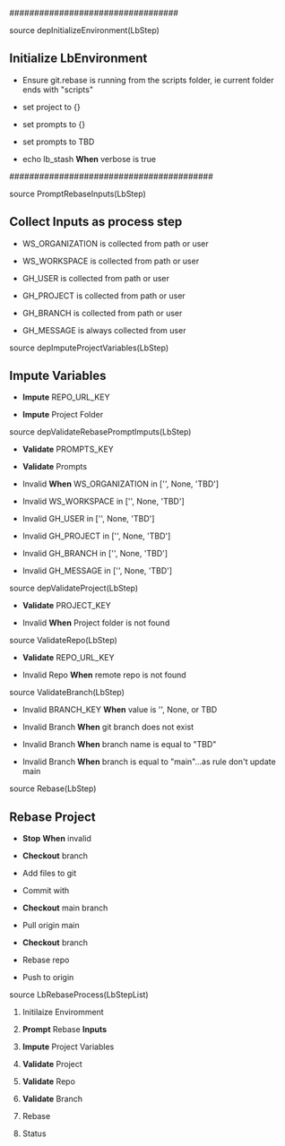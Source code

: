 ##################################


source depInitializeEnvironment(LbStep)


## __Initialize__ LbEnvironment

* Ensure git.rebase is running from the scripts folder, ie current folder ends with "scripts"

* set project to {}

* set prompts to {}

* set prompts to TBD

* echo lb_stash __When__ verbose is true

#########################################


source PromptRebaseInputs(LbStep)


## __Collect__ __Inputs__ as process step

* WS_ORGANIZATION is collected from path or user

* WS_WORKSPACE is collected from path or user

* GH_USER is collected from path or user

* GH_PROJECT is collected from path or user

* GH_BRANCH is collected from path or user

* GH_MESSAGE is always collected from user


source depImputeProjectVariables(LbStep)


## __Impute__ Variables

* __Impute__ REPO_URL_KEY

* __Impute__ Project Folder


source depValidateRebasePromptImputs(LbStep)


* __Validate__ PROMPTS_KEY

* __Validate__ Prompts

* Invalid __When__ WS_ORGANIZATION in ['', None, 'TBD']

* Invalid WS_WORKSPACE in ['', None, 'TBD']

* Invalid GH_USER in ['', None, 'TBD']

* Invalid GH_PROJECT in ['', None, 'TBD']

* Invalid GH_BRANCH in ['', None, 'TBD']

* Invalid GH_MESSAGE in ['', None, 'TBD']


source depValidateProject(LbStep)


* __Validate__ PROJECT_KEY

* Invalid __When__ Project folder is not found


source ValidateRepo(LbStep)


* __Validate__ REPO_URL_KEY

* Invalid Repo __When__ remote repo is not found


source ValidateBranch(LbStep)


* Invalid BRANCH_KEY __When__ value is '', None, or TBD

* Invalid Branch __When__ git branch does not exist

* Invalid Branch __When__ branch name is equal to "TBD"

* Invalid Branch __When__ branch is equal to "main"...as rule don't update main


source Rebase(LbStep)


##

## Rebase Project

* __Stop__ __When__ invalid

*  __Checkout__ branch

* Add files to git

* Commit with <MESSAGE>

* __Checkout__ main branch

* Pull origin main

* __Checkout__ branch

* Rebase repo

* Push to origin


source LbRebaseProcess(LbStepList)


1. Initilaize Enviromment

1. __Prompt__ Rebase __Inputs__

1. __Impute__ Project Variables

1. __Validate__ Project

1. __Validate__ Repo

1. __Validate__ Branch

1. Rebase

1. Status

